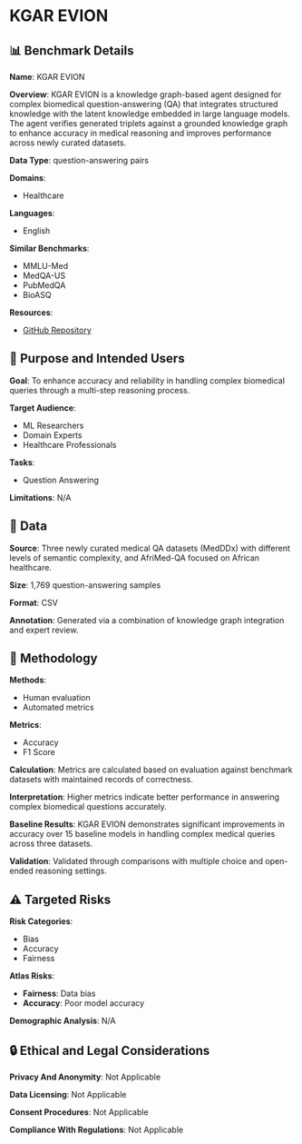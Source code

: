 # KGAR EVION

## 📊 Benchmark Details

**Name**: KGAR EVION

**Overview**: KGAR EVION is a knowledge graph-based agent designed for complex biomedical question-answering (QA) that integrates structured knowledge with the latent knowledge embedded in large language models. The agent verifies generated triplets against a grounded knowledge graph to enhance accuracy in medical reasoning and improves performance across newly curated datasets.

**Data Type**: question-answering pairs

**Domains**:
- Healthcare

**Languages**:
- English

**Similar Benchmarks**:
- MMLU-Med
- MedQA-US
- PubMedQA
- BioASQ

**Resources**:
- [GitHub Repository](https://github.com/mims-harvard/KGARevion)

## 🎯 Purpose and Intended Users

**Goal**: To enhance accuracy and reliability in handling complex biomedical queries through a multi-step reasoning process.

**Target Audience**:
- ML Researchers
- Domain Experts
- Healthcare Professionals

**Tasks**:
- Question Answering

**Limitations**: N/A

## 💾 Data

**Source**: Three newly curated medical QA datasets (MedDDx) with different levels of semantic complexity, and AfriMed-QA focused on African healthcare.

**Size**: 1,769 question-answering samples

**Format**: CSV

**Annotation**: Generated via a combination of knowledge graph integration and expert review.

## 🔬 Methodology

**Methods**:
- Human evaluation
- Automated metrics

**Metrics**:
- Accuracy
- F1 Score

**Calculation**: Metrics are calculated based on evaluation against benchmark datasets with maintained records of correctness.

**Interpretation**: Higher metrics indicate better performance in answering complex biomedical questions accurately.

**Baseline Results**: KGAR EVION demonstrates significant improvements in accuracy over 15 baseline models in handling complex medical queries across three datasets.

**Validation**: Validated through comparisons with multiple choice and open-ended reasoning settings.

## ⚠️ Targeted Risks

**Risk Categories**:
- Bias
- Accuracy
- Fairness

**Atlas Risks**:
- **Fairness**: Data bias
- **Accuracy**: Poor model accuracy

**Demographic Analysis**: N/A

## 🔒 Ethical and Legal Considerations

**Privacy And Anonymity**: Not Applicable

**Data Licensing**: Not Applicable

**Consent Procedures**: Not Applicable

**Compliance With Regulations**: Not Applicable
